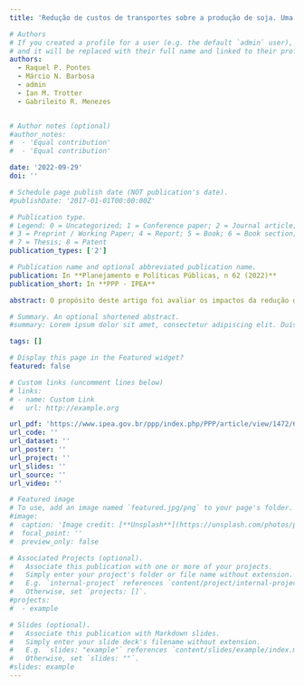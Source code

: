 ```yaml
---
title: 'Redução de custos de transportes sobre a produção de soja. Uma aplicação de equilíbrio geral computável para as grandes regiões brasileiras'

# Authors
# If you created a profile for a user (e.g. the default `admin` user), write the username (folder name) here
# and it will be replaced with their full name and linked to their profile.
authors:
  - Raquel P. Pontes
  - Márcio N. Barbosa
  - admin
  - Ian M. Trotter
  - Gabrileito R. Menezes


# Author notes (optional)
#author_notes:
#  - 'Equal contribution'
#  - 'Equal contribution'

date: '2022-09-29'
doi: ''

# Schedule page publish date (NOT publication's date).
#publishDate: '2017-01-01T00:00:00Z'

# Publication type.
# Legend: 0 = Uncategorized; 1 = Conference paper; 2 = Journal article;
# 3 = Preprint / Working Paper; 4 = Report; 5 = Book; 6 = Book section;
# 7 = Thesis; 8 = Patent
publication_types: ['2']

# Publication name and optional abbreviated publication name.
publication: In **Planejamento e Políticas Públicas, n 62 (2022)**
publication_short: In **PPP - IPEA**

abstract: O propósito deste artigo foi avaliar os impactos da redução do custo de transporte para o setor de soja nas regiões brasileiras. Para atingir o objetivo proposto, foi simulada uma melhoria no sistema de transportes nas regiões brasileiras sobre o setor de soja e os impactos nos principias blocos comerciais, utilizando-se o modelo Projeto de Análise de Equilíbrio Geral da Economia Brasileira (PAEG). Os resultados mostraram que há diferentes efeitos no setor do grão da soja e em indicadores econômicos para cada grande região brasileira; as regiões Sul e Centro-Oeste prevaleceram nos ganhos de produção e exportação do grão da soja. Os resultados, no geral, foram coerentes com a literatura, mostrando que uma redução no custo de transporte levaria a melhores resultados para o Brasil; no entanto, os estudos averiguados não consideraram a desigualdade entre as regiões brasileiras, sendo esta inovação um importante diferencial deste trabalho.

# Summary. An optional shortened abstract.
#summary: Lorem ipsum dolor sit amet, consectetur adipiscing elit. Duis posuere tellus ac convallis placerat. Proin tincidunt magna sed ex sollicitudin condimentum.

tags: []

# Display this page in the Featured widget?
featured: false

# Custom links (uncomment lines below)
# links:
# - name: Custom Link
#   url: http://example.org

url_pdf: 'https://www.ipea.gov.br/ppp/index.php/PPP/article/view/1472/654'
url_code: ''
url_dataset: ''
url_poster: ''
url_project: ''
url_slides: ''
url_source: ''
url_video: ''

# Featured image
# To use, add an image named `featured.jpg/png` to your page's folder.
#image:
#  caption: 'Image credit: [**Unsplash**](https://unsplash.com/photos/pLCdAaMFLTE)'
#  focal_point: ''
#  preview_only: false

# Associated Projects (optional).
#   Associate this publication with one or more of your projects.
#   Simply enter your project's folder or file name without extension.
#   E.g. `internal-project` references `content/project/internal-project/index.md`.
#   Otherwise, set `projects: []`.
#projects:
#  - example

# Slides (optional).
#   Associate this publication with Markdown slides.
#   Simply enter your slide deck's filename without extension.
#   E.g. `slides: "example"` references `content/slides/example/index.md`.
#   Otherwise, set `slides: ""`.
#slides: example
---
```

